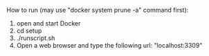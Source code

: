 How to run (may use "docker system prune -a" command first):

1. open and start Docker
2. cd setup
3. ./runscript.sh
4. Open a web browser and type the following url: "localhost:3309"
